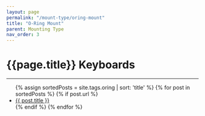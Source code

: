 ```yaml
---
layout: page
permalink: "/mount-type/oring-mount"
title: "O-Ring Mount"
parent: Mounting Type
nav_order: 3
---
```

# {{page.title}} Keyboards
<hr>
<ul>
  {% assign sortedPosts = site.tags.oring | sort: 'title' %}
    {% for post in sortedPosts %}
      {% if post.url %}
        <li><a href="{{ post.url }}">{{ post.title }}</a></li>
      {% endif %}
    {% endfor %}
</ul>
